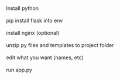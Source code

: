<br>Install python</br>
<br>pip install flask into env</br>
<br>install nginx (optional)</br>
<br>unzip py files and templates to project folder</br>
<br>edit what you want (names, etc)</br>
<br>run app.py</br>
